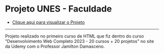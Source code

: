 # Projeto UNES - Faculdade
* [Clique aqui para visualizar o Projeto]()
***
Projeto realizado no primeiro curso de HTML que fiz dentro do curso "Desenvolvimento Web Completo 2023 - 20 cursos + 20 projetos" no site da Udemy com o Professor Jamilton Damasceno.
